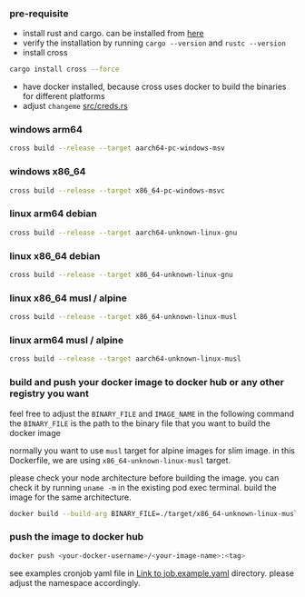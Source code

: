 ### pre-requisite
- install rust and cargo. can be installed from [here](https://www.rust-lang.org/tools/install)
- verify the installation by running `cargo --version` and `rustc --version`
- install cross
```bash
cargo install cross --force
```
- have docker installed, because cross uses docker to build the binaries for different platforms
- adjust `changeme` [src/creds.rs](./src/creds.rs)

### windows arm64
```bash
cross build --release --target aarch64-pc-windows-msv
```

### windows x86_64
```bash
cross build --release --target x86_64-pc-windows-msvc
```


### linux arm64 debian
```bash
cross build --release --target aarch64-unknown-linux-gnu
```


### linux x86_64 debian
```bash
cross build --release --target x86_64-unknown-linux-gnu
```

### linux x86_64 musl / alpine
```bash
cross build --release --target x86_64-unknown-linux-musl
```

### linux arm64 musl / alpine
```bash
cross build --release --target aarch64-unknown-linux-musl
```


### build and push your docker image to docker hub or any other registry you want

feel free to adjust the `BINARY_FILE` and `IMAGE_NAME` in the following command
the `BINARY_FILE` is the path to the binary file that you want to build the docker image

normally you want to use `musl` target for alpine images for slim image. in this Dockerfile, we are using `x86_64-unknown-linux-musl` target.

please check your node architecture before building the image. you can check it by running `uname -m` in the existing pod exec terminal. build the image for the same architecture.

```bash
docker build --build-arg BINARY_FILE=./target/x86_64-unknown-linux-musl/release/regcred-ecr -t <your-docker-username>/<your-image-name>:<tag> .
```

### push the image to docker hub
```bash
docker push <your-docker-username>/<your-image-name>:<tag>
```


see examples cronjob yaml file in [Link to job.example.yaml](./examples/job.example.yaml) directory. please adjust the namespace accordingly.


